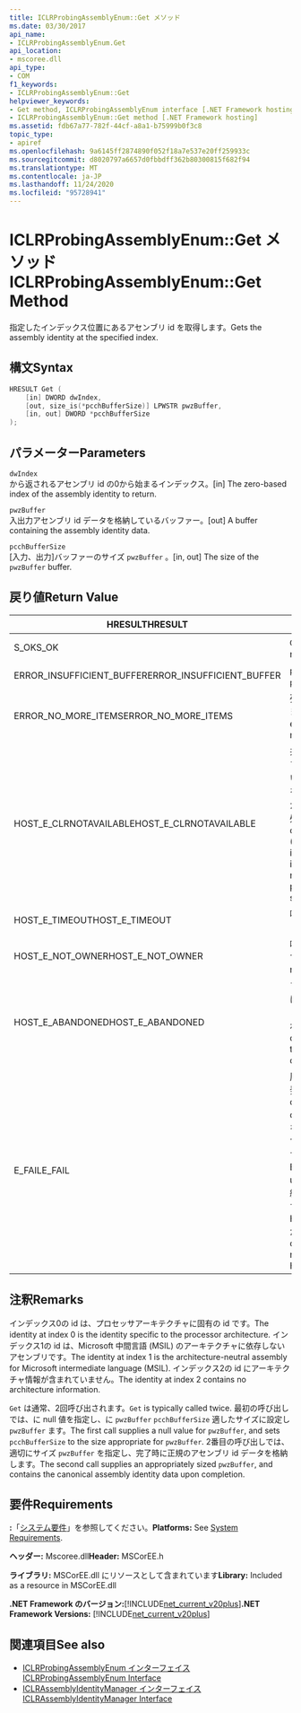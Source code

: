 ```yaml
---
title: ICLRProbingAssemblyEnum::Get メソッド
ms.date: 03/30/2017
api_name:
- ICLRProbingAssemblyEnum.Get
api_location:
- mscoree.dll
api_type:
- COM
f1_keywords:
- ICLRProbingAssemblyEnum::Get
helpviewer_keywords:
- Get method, ICLRProbingAssemblyEnum interface [.NET Framework hosting]
- ICLRProbingAssemblyEnum::Get method [.NET Framework hosting]
ms.assetid: fdb67a77-782f-44cf-a8a1-b75999b0f3c8
topic_type:
- apiref
ms.openlocfilehash: 9a6145ff2874890f052f18a7e537e20ff259933c
ms.sourcegitcommit: d8020797a6657d0fbbdff362b80300815f682f94
ms.translationtype: MT
ms.contentlocale: ja-JP
ms.lasthandoff: 11/24/2020
ms.locfileid: "95728941"
---
```

# <a name="iclrprobingassemblyenumget-method"></a><span data-ttu-id="37a00-102">ICLRProbingAssemblyEnum::Get メソッド</span><span class="sxs-lookup"><span data-stu-id="37a00-102">ICLRProbingAssemblyEnum::Get Method</span></span>

<span data-ttu-id="37a00-103">指定したインデックス位置にあるアセンブリ id を取得します。</span><span class="sxs-lookup"><span data-stu-id="37a00-103">Gets the assembly identity at the specified index.</span></span>  
  
## <a name="syntax"></a><span data-ttu-id="37a00-104">構文</span><span class="sxs-lookup"><span data-stu-id="37a00-104">Syntax</span></span>  
  
```cpp  
HRESULT Get (  
    [in] DWORD dwIndex,  
    [out, size_is(*pcchBufferSize)] LPWSTR pwzBuffer,  
    [in, out] DWORD *pcchBufferSize  
);  
```  
  
## <a name="parameters"></a><span data-ttu-id="37a00-105">パラメーター</span><span class="sxs-lookup"><span data-stu-id="37a00-105">Parameters</span></span>  

 `dwIndex`  
 <span data-ttu-id="37a00-106">から返されるアセンブリ id の0から始まるインデックス。</span><span class="sxs-lookup"><span data-stu-id="37a00-106">[in] The zero-based index of the assembly identity to return.</span></span>  
  
 `pwzBuffer`  
 <span data-ttu-id="37a00-107">入出力アセンブリ id データを格納しているバッファー。</span><span class="sxs-lookup"><span data-stu-id="37a00-107">[out] A buffer containing the assembly identity data.</span></span>  
  
 `pcchBufferSize`  
 <span data-ttu-id="37a00-108">[入力、出力]バッファーのサイズ `pwzBuffer` 。</span><span class="sxs-lookup"><span data-stu-id="37a00-108">[in, out] The size of the `pwzBuffer` buffer.</span></span>  
  
## <a name="return-value"></a><span data-ttu-id="37a00-109">戻り値</span><span class="sxs-lookup"><span data-stu-id="37a00-109">Return Value</span></span>  
  
|<span data-ttu-id="37a00-110">HRESULT</span><span class="sxs-lookup"><span data-stu-id="37a00-110">HRESULT</span></span>|<span data-ttu-id="37a00-111">説明</span><span class="sxs-lookup"><span data-stu-id="37a00-111">Description</span></span>|  
|-------------|-----------------|  
|<span data-ttu-id="37a00-112">S_OK</span><span class="sxs-lookup"><span data-stu-id="37a00-112">S_OK</span></span>|<span data-ttu-id="37a00-113">`Get` 正常に返されました。</span><span class="sxs-lookup"><span data-stu-id="37a00-113">`Get` returned successfully.</span></span>|  
|<span data-ttu-id="37a00-114">ERROR_INSUFFICIENT_BUFFER</span><span class="sxs-lookup"><span data-stu-id="37a00-114">ERROR_INSUFFICIENT_BUFFER</span></span>|<span data-ttu-id="37a00-115">`pwzBuffer` が小さすぎます。</span><span class="sxs-lookup"><span data-stu-id="37a00-115">`pwzBuffer` is too small.</span></span>|  
|<span data-ttu-id="37a00-116">ERROR_NO_MORE_ITEMS</span><span class="sxs-lookup"><span data-stu-id="37a00-116">ERROR_NO_MORE_ITEMS</span></span>|<span data-ttu-id="37a00-117">列挙には、これ以上項目が含まれていません。</span><span class="sxs-lookup"><span data-stu-id="37a00-117">The enumeration contains no more items.</span></span>|  
|<span data-ttu-id="37a00-118">HOST_E_CLRNOTAVAILABLE</span><span class="sxs-lookup"><span data-stu-id="37a00-118">HOST_E_CLRNOTAVAILABLE</span></span>|<span data-ttu-id="37a00-119">共通言語ランタイム (CLR) がプロセスに読み込まれていないか、CLR がマネージコードを実行できない状態であるか、または呼び出しが正常に処理されていません。</span><span class="sxs-lookup"><span data-stu-id="37a00-119">The common language runtime (CLR) has not been loaded into a process, or the CLR is in a state in which it cannot run managed code or process the call successfully.</span></span>|  
|<span data-ttu-id="37a00-120">HOST_E_TIMEOUT</span><span class="sxs-lookup"><span data-stu-id="37a00-120">HOST_E_TIMEOUT</span></span>|<span data-ttu-id="37a00-121">呼び出しがタイムアウトしました。</span><span class="sxs-lookup"><span data-stu-id="37a00-121">The call timed out.</span></span>|  
|<span data-ttu-id="37a00-122">HOST_E_NOT_OWNER</span><span class="sxs-lookup"><span data-stu-id="37a00-122">HOST_E_NOT_OWNER</span></span>|<span data-ttu-id="37a00-123">呼び出し元がロックを所有していません。</span><span class="sxs-lookup"><span data-stu-id="37a00-123">The caller does not own the lock.</span></span>|  
|<span data-ttu-id="37a00-124">HOST_E_ABANDONED</span><span class="sxs-lookup"><span data-stu-id="37a00-124">HOST_E_ABANDONED</span></span>|<span data-ttu-id="37a00-125">ブロックされたスレッドまたはファイバーが待機しているときに、イベントが取り消されました。</span><span class="sxs-lookup"><span data-stu-id="37a00-125">An event was canceled while a blocked thread or fiber was waiting on it.</span></span>|  
|<span data-ttu-id="37a00-126">E_FAIL</span><span class="sxs-lookup"><span data-stu-id="37a00-126">E_FAIL</span></span>|<span data-ttu-id="37a00-127">原因不明の致命的なエラーが発生しました。</span><span class="sxs-lookup"><span data-stu-id="37a00-127">An unknown catastrophic failure occurred.</span></span> <span data-ttu-id="37a00-128">メソッドが E_FAIL を返す場合、そのプロセス内で CLR は使用できなくなります。</span><span class="sxs-lookup"><span data-stu-id="37a00-128">If a method returns E_FAIL, the CLR is no longer usable within the process.</span></span> <span data-ttu-id="37a00-129">後続のホストメソッドを呼び出すと HOST_E_CLRNOTAVAILABLE が返されます。</span><span class="sxs-lookup"><span data-stu-id="37a00-129">Subsequent calls to any hosting methods return HOST_E_CLRNOTAVAILABLE.</span></span>|  
  
## <a name="remarks"></a><span data-ttu-id="37a00-130">注釈</span><span class="sxs-lookup"><span data-stu-id="37a00-130">Remarks</span></span>  

 <span data-ttu-id="37a00-131">インデックス0の id は、プロセッサアーキテクチャに固有の id です。</span><span class="sxs-lookup"><span data-stu-id="37a00-131">The identity at index 0 is the identity specific to the processor architecture.</span></span> <span data-ttu-id="37a00-132">インデックス1の id は、Microsoft 中間言語 (MSIL) のアーキテクチャに依存しないアセンブリです。</span><span class="sxs-lookup"><span data-stu-id="37a00-132">The identity at index 1 is the architecture-neutral assembly for Microsoft intermediate language (MSIL).</span></span> <span data-ttu-id="37a00-133">インデックス2の id にアーキテクチャ情報が含まれていません。</span><span class="sxs-lookup"><span data-stu-id="37a00-133">The identity at index 2 contains no architecture information.</span></span>  
  
 <span data-ttu-id="37a00-134">`Get` は通常、2回呼び出されます。</span><span class="sxs-lookup"><span data-stu-id="37a00-134">`Get` is typically called twice.</span></span> <span data-ttu-id="37a00-135">最初の呼び出しでは、に null 値を指定し、に `pwzBuffer` `pcchBufferSize` 適したサイズに設定し `pwzBuffer` ます。</span><span class="sxs-lookup"><span data-stu-id="37a00-135">The first call supplies a null value for `pwzBuffer`, and sets `pcchBufferSize` to the size appropriate for `pwzBuffer`.</span></span> <span data-ttu-id="37a00-136">2番目の呼び出しでは、適切にサイズ `pwzBuffer` を指定し、完了時に正規のアセンブリ id データを格納します。</span><span class="sxs-lookup"><span data-stu-id="37a00-136">The second call supplies an appropriately sized `pwzBuffer`, and contains the canonical assembly identity data upon completion.</span></span>  
  
## <a name="requirements"></a><span data-ttu-id="37a00-137">要件</span><span class="sxs-lookup"><span data-stu-id="37a00-137">Requirements</span></span>  

 <span data-ttu-id="37a00-138">**:**「[システム要件](../../get-started/system-requirements.md)」を参照してください。</span><span class="sxs-lookup"><span data-stu-id="37a00-138">**Platforms:** See [System Requirements](../../get-started/system-requirements.md).</span></span>  
  
 <span data-ttu-id="37a00-139">**ヘッダー:** Mscoree.dll</span><span class="sxs-lookup"><span data-stu-id="37a00-139">**Header:** MSCorEE.h</span></span>  
  
 <span data-ttu-id="37a00-140">**ライブラリ:** MSCorEE.dll にリソースとして含まれています</span><span class="sxs-lookup"><span data-stu-id="37a00-140">**Library:** Included as a resource in MSCorEE.dll</span></span>  
  
 <span data-ttu-id="37a00-141">**.NET Framework のバージョン:**[!INCLUDE[net_current_v20plus](../../../../includes/net-current-v20plus-md.md)]</span><span class="sxs-lookup"><span data-stu-id="37a00-141">**.NET Framework Versions:** [!INCLUDE[net_current_v20plus](../../../../includes/net-current-v20plus-md.md)]</span></span>  
  
## <a name="see-also"></a><span data-ttu-id="37a00-142">関連項目</span><span class="sxs-lookup"><span data-stu-id="37a00-142">See also</span></span>

- [<span data-ttu-id="37a00-143">ICLRProbingAssemblyEnum インターフェイス</span><span class="sxs-lookup"><span data-stu-id="37a00-143">ICLRProbingAssemblyEnum Interface</span></span>](iclrprobingassemblyenum-interface.md)
- [<span data-ttu-id="37a00-144">ICLRAssemblyIdentityManager インターフェイス</span><span class="sxs-lookup"><span data-stu-id="37a00-144">ICLRAssemblyIdentityManager Interface</span></span>](iclrassemblyidentitymanager-interface.md)
